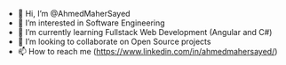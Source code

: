 - 👋 Hi, I’m @AhmedMaherSayed
- 👀 I’m interested in Software Engineering
- 🌱 I’m currently learning Fullstack Web Development (Angular and C#)
- 💞️ I’m looking to collaborate on Open Source projects
- 📫 How to reach me (https://www.linkedin.com/in/ahmedmahersayed/)

<!---
AhmedMaherSayed/AhmedMaherSayed is a ✨ special ✨ repository because its `README.md` (this file) appears on your GitHub profile.
You can click the Preview link to take a look at your changes.
--->
